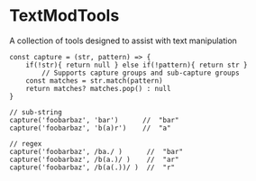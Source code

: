 # TextModTools
A collection of tools designed to assist with text manipulation
```
const capture = (str, pattern) => {
	if(!str){ return null } else if(!pattern){ return str }
		// Supports capture groups and sub-capture groups
	const matches = str.match(pattern)
	return matches? matches.pop() : null
} 

// sub-string
capture('foobarbaz', 'bar')      //  "bar"
capture('foobarbaz', 'b(a)r')    //  "a"

// regex
capture('foobarbaz', /ba./ )      //  "bar"
capture('foobarbaz', /b(a.)/ )    //  "ar"
capture('foobarbaz', /b(a(.))/ )  //  "r"
```

